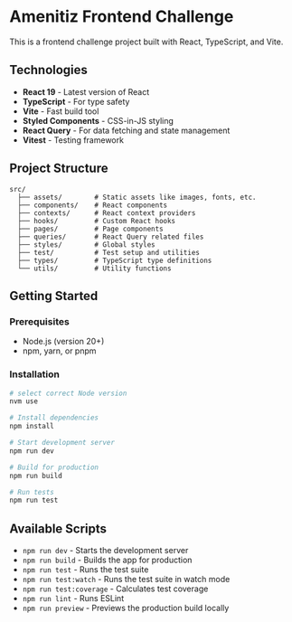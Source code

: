 # Amenitiz Frontend Challenge

This is a frontend challenge project built with React, TypeScript, and Vite.

## Technologies

- **React 19** - Latest version of React
- **TypeScript** - For type safety
- **Vite** - Fast build tool
- **Styled Components** - CSS-in-JS styling
- **React Query** - For data fetching and state management
- **Vitest** - Testing framework

## Project Structure

```
src/
  ├── assets/        # Static assets like images, fonts, etc.
  ├── components/    # React components
  ├── contexts/      # React context providers
  ├── hooks/         # Custom React hooks
  ├── pages/         # Page components
  ├── queries/       # React Query related files
  ├── styles/        # Global styles
  ├── test/          # Test setup and utilities
  ├── types/         # TypeScript type definitions
  └── utils/         # Utility functions
```

## Getting Started

### Prerequisites

- Node.js (version 20+)
- npm, yarn, or pnpm

### Installation

```bash
# select correct Node version
nvm use

# Install dependencies
npm install

# Start development server
npm run dev

# Build for production
npm run build

# Run tests
npm run test
```

## Available Scripts

- `npm run dev` - Starts the development server
- `npm run build` - Builds the app for production
- `npm run test` - Runs the test suite
- `npm run test:watch` - Runs the test suite in watch mode
- `npm run test:coverage` - Calculates test coverage
- `npm run lint` - Runs ESLint
- `npm run preview` - Previews the production build locally
